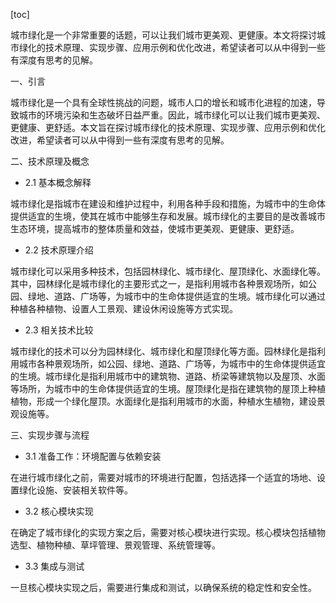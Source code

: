 
[toc]                    
                
                
城市绿化是一个非常重要的话题，可以让我们城市更美观、更健康。本文将探讨城市绿化的技术原理、实现步骤、应用示例和优化改进，希望读者可以从中得到一些有深度有思考的见解。

一、引言

城市绿化是一个具有全球性挑战的问题，城市人口的增长和城市化进程的加速，导致城市的环境污染和生态破坏日益严重。因此，城市绿化可以让我们城市更美观、更健康、更舒适。本文旨在探讨城市绿化的技术原理、实现步骤、应用示例和优化改进，希望读者可以从中得到一些有深度有思考的见解。

二、技术原理及概念

- 2.1 基本概念解释

城市绿化是指城市在建设和维护过程中，利用各种手段和措施，为城市中的生命体提供适宜的生境，使其在城市中能够生存和发展。城市绿化的主要目的是改善城市生态环境，提高城市的整体质量和效益，使城市更美观、更健康、更舒适。

- 2.2 技术原理介绍

城市绿化可以采用多种技术，包括园林绿化、城市绿化、屋顶绿化、水面绿化等。其中，园林绿化是城市绿化的主要形式之一，是指利用城市各种景观场所，如公园、绿地、道路、广场等，为城市中的生命体提供适宜的生境。城市绿化可以通过种植各种植物、设置人工景观、建设休闲设施等方式实现。

- 2.3 相关技术比较

城市绿化的技术可以分为园林绿化、城市绿化和屋顶绿化等方面。园林绿化是指利用城市各种景观场所，如公园、绿地、道路、广场等，为城市中的生命体提供适宜的生境。城市绿化是指利用城市中的建筑物、道路、桥梁等建筑物以及屋顶、水面等场所，为城市中的生命体提供适宜的生境。屋顶绿化是指在建筑物的屋顶上种植植物，形成一个绿化屋顶。水面绿化是指利用城市的水面，种植水生植物，建设景观设施等。

三、实现步骤与流程

- 3.1 准备工作：环境配置与依赖安装

在进行城市绿化之前，需要对城市的环境进行配置，包括选择一个适宜的场地、设置绿化设施、安装相关软件等。

- 3.2 核心模块实现

在确定了城市绿化的实现方案之后，需要对核心模块进行实现。核心模块包括植物选型、植物种植、草坪管理、景观管理、系统管理等。

- 3.3 集成与测试

一旦核心模块实现之后，需要进行集成和测试，以确保系统的稳定性和安全性。


